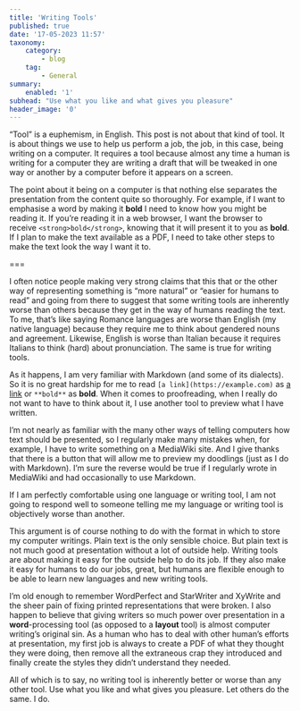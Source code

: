```yaml
---
title: 'Writing Tools'
published: true
date: '17-05-2023 11:57'
taxonomy:
    category:
        - blog
    tag:
        - General
summary:
    enabled: '1'
subhead: "Use what you like and what gives you pleasure"
header_image: '0'
---
```


“Tool” is a euphemism, in English. This post is not about that kind of tool. It is about things we use to help us perform a job, the job, in this case, being writing on a computer. It requires a tool because almost any time a human is writing for a computer they are writing a draft that will be tweaked in one way or another by a computer before it appears on a screen.

The point about it being on a computer is that nothing else separates the presentation from the content quite so thoroughly. For example, if I want to emphasise a word by making it **bold** I need to know how you might be reading it. If you’re reading it in a web browser, I want the browser to receive `<strong>bold</strong>`, knowing that it will present it to you as **bold**. If I plan to make the text available as a PDF, I need to take other steps to make the text look the way I want it to.

===

I often notice people making very strong claims that this that or the other way of representing something is “more natural” or “easier for humans to read” and going from there to suggest that some writing tools are inherently worse than others because they get in the way of humans reading the text. To me, that’s like saying Romance languages are worse than English (my native language) because they require me to think about gendered nouns and agreement. Likewise, English is worse than Italian because it requires Italians to think (hard) about pronunciation. The same is true for writing tools.

As it happens, I am very familiar with Markdown (and some of its dialects). So it is no great hardship for me to read `[a link](https://example.com)` as [a link](https://example.com) or `**bold**` as **bold**. When it comes to proofreading, when I really do not want to have to think about it, I use another tool to preview what I have written.

I’m not nearly as familiar with the many other ways of telling computers how text should be presented, so I regularly make many mistakes when, for example, I have to write something on a MediaWiki site. And I give thanks that there is a button that will allow me to preview my doodlings (just as I do with Markdown). I’m sure the reverse would be true if I regularly wrote in MediaWiki and had occasionally to use Markdown.

If I am perfectly comfortable using one language or writing tool, I am not going to respond well to someone telling me my language or writing tool is objectively worse than another.

This argument is of course nothing to do with the format in which to store my computer writings. Plain text is the only sensible choice. But plain text is not much good at presentation without a lot of outside help. Writing tools are about making it easy for the outside help to do its job. If they also make it easy for humans to do our jobs, great, but humans are flexible enough to be able to learn new languages and new writing tools.

I’m old enough to remember WordPerfect and StarWriter and XyWrite and the sheer pain of fixing printed representations that were broken. I also happen to believe that giving writers so much power over presentation in a **word**-processing tool (as opposed to a **layout** tool) is almost computer writing’s original sin. As a human who has to deal with other human’s efforts at presentation, my first job is always to create a PDF of what they thought they were doing, then remove all the extraneous crap they introduced and finally create the styles they didn’t understand they needed.

All of which is to say, no writing tool is inherently better or worse than any other tool. Use what you like and what gives you pleasure. Let others do the same. I do.

